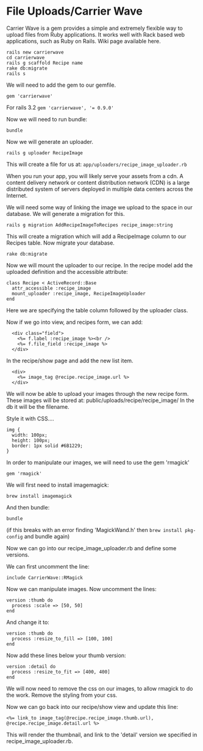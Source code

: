 # File Uploads/Carrier Wave

Carrier Wave is a gem provides a simple and extremely flexible way to upload files from Ruby applications. It works well with Rack based web applications, such as Ruby on Rails.
Wiki page available here.

```
rails new carrierwave
cd carrierwave
rails g scaffold Recipe name
rake db:migrate
rails s
```


We will need to add the gem to our gemfile.

`gem 'carrierwave'`

For rails 3.2
`gem 'carrierwave', '= 0.9.0'`

Now we will need to run bundle:

`bundle`

Now we will generate an uploader.

`rails g uploader RecipeImage`

This will create a file for us at: `app/uploaders/recipe_image_uploader.rb`

When you run your app, you will likely serve your assets from a cdn. A content delivery network or content distribution network (CDN) is a large distributed system of servers deployed in multiple data centers across the Internet. 

We will need some way of linking the image we upload to the space in our database. We will generate a migration for this. 

`rails g migration AddRecipeImageToRecipes recipe_image:string`

This will create a migration which will add a RecipeImage column to our Recipes table.
Now migrate your database.

`rake db:migrate`

Now we will mount the uploader to our recipe. In the recipe model add the uploaded definition and the accessible attribute:

```
class Recipe < ActiveRecord::Base
  attr_accessible :recipe_image
  mount_uploader :recipe_image, RecipeImageUploader
end
```

Here we are specifying the table column followed by the uploader class.

Now if we go into view, and recipes form, we can add:


```
  <div class="field">
    <%= f.label :recipe_image %><br />
    <%= f.file_field :recipe_image %>
  </div>
```

In the recipe/show page and add the new list item. 

```
  <div>
    <%= image_tag @recipe.recipe_image.url %>
  </div>
```

We will now be able to upload your images through the new recipe form. These images will be stored at: public/uploads/recipe/recipe_image/
In the db it will be the filename.

Style it with CSS....

```
img {
  width: 100px;
  height: 100px;
  border: 1px solid #6B1229;
}
```

In order to manipulate our images, we will need to use the gem 'rmagick'

`gem 'rmagick'`

We will first need to install imagemagick:

`brew install imagemagick`

And then bundle:

`bundle`

(if this breaks with an error finding 'MagickWand.h' then `brew install pkg-config` and bundle again)

Now we can go into our recipe_image_uploader.rb and define some versions. 

We can first uncomment the line:

`include CarrierWave::RMagick`

Now we can manipulate images. Now uncomment the lines:

```
version :thumb do
  process :scale => [50, 50]
end
```

And change it to: 

```
version :thumb do
  process :resize_to_fill => [100, 100]
end
```

Now add these lines below your thumb version:

```
version :detail do
  process :resize_to_fit => [400, 400]
end
```

We will now need to remove the css on our images, to allow rmagick to do the work. Remove the styling from your css.

Now we can go back into our recipe/show view and update this line:

`<%= link_to image_tag(@recipe.recipe_image.thumb.url), @recipe.recipe_image.detail.url %>`

This will render the thumbnail, and link to the 'detail' version we specified in recipe_image_uploader.rb.
